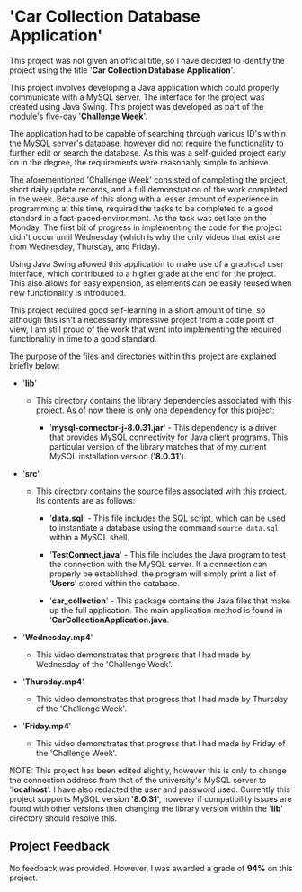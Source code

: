 # 'Car Collection Database Application'

This project was not given an official title, so I have decided to identify the project using the title '**Car Collection Database Application**'.

This project involves developing a Java  application which could properly communicate with a MySQL server. The interface for the project was created using Java Swing. This project was developed as part of the module's five-day '**Challenge Week**'.

The application had to be capable of searching through various ID's within the MySQL server's database, however did not require the functionality to further edit or search the database. As this was a self-guided project early on in the degree, the requirements were reasonably simple to achieve.

The aforementioned 'Challenge Week' consisted of completing the project, short daily update records, and a full demonstration of the work completed in the week. Because of this along with a lesser amount of experience in programming at this time, required the tasks to be completed to a good standard in a fast-paced environment. As the task was set late on the Monday, The first bit of progress in implementing the code for the project didn't occur until Wednesday (which is why the only videos that exist are from Wednesday, Thursday, and Friday).

Using Java Swing allowed this application to make use of a graphical user interface, which contributed to a higher grade at the end for the project. This also allows for easy expension, as elements can be easily reused when new functionality is introduced.

This project required good self-learning in a short amount of time, so although this isn't a necessarily impressive project from a code point of view, I am still proud of the work that went into implementing the required functionality in time to a good standard.

The purpose of the files and directories within this project are explained briefly below:

- '**lib**'

  - This directory contains the library dependencies associated with this project. As of now there is only one dependency for this project:

    - '**mysql-connector-j-8.0.31.jar**' - This dependency is a driver that provides MySQL connectivity for Java client programs. This particular version of the library matches that of my current MySQL installation version ('**8.0.31**').

- '**src**'

  - This directory contains the source files associated with this project. Its contents are as follows:

    - '**data.sql**' - This file includes the SQL script, which can be used to instantiate a database using the command `source data.sql` within a MySQL shell.

    - '**TestConnect.java**' - This file includes the Java program to test the connection with the MySQL server. If a connection can properly be established, the program will simply print a list of '**Users**' stored within the database.

    - '**car_collection**' - This package contains the Java files that make up the full application. The main application method is found in '**CarCollectionApplication.java**.
	
- '**Wednesday.mp4**'

  - This video demonstrates that progress that I had made by Wednesday of the 'Challenge Week'.
  
- '**Thursday.mp4**'

  - This video demonstrates that progress that I had made by Thursday of the 'Challenge Week'.
  
- '**Friday.mp4**'

  - This video demonstrates that progress that I had made by Friday of the 'Challenge Week'.
	
NOTE: This project has been edited slightly, however this is only to change the connection address from that of the university's MySQL server to '**localhost**'. I have also redacted the user and password used. Currently this project supports MySQL version '**8.0.31**', however if compatibility issues are found with other versions then changing the library version within the '**lib**' directory should resolve this.

## Project Feedback

No feedback was provided. However, I was awarded a grade of **94%** on this project.
